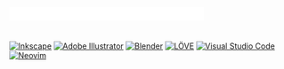 <br>
<a href="https://user8595.github.io/swoon/"><img src="./swoon.png" alt="swoon" width="350"></a>
<br>
<br>
<br>
<a href="https://inkscape.org/"><img src="https://img.shields.io/badge/Inkscape-000000?style=for-the-badge&logo=Inkscape&logoColor=white" alt="Inkscape"></a>
<a href="https://en.m.wikipedia.org/wiki/Adobe_Illustrator"><img src="https://img.shields.io/badge/Adobe%20Illustrator-FF9A00?style=for-the-badge&logo=adobe%20illustrator&logoColor=white" alt="Adobe Illustrator"></a>
<a href=https://www.blender.org/><img src="https://img.shields.io/badge/blender-%23F5792A.svg?style=for-the-badge&logo=blender&logoColor=white" alt="Blender"></a>
<a href=https://love2d.org/><img src="https://img.shields.io/badge/LÖVE-ffffff?style=for-the-badge&color=e74999" alt="LÖVE"></a>
<a href=https://code.visualstudio.com/><img src="https://img.shields.io/badge/Visual_Studio_Code-0078D4?style=for-the-badge&logo=visual%20studio%20code&logoColor=white" alt="Visual Studio Code"></a>
<a href=https://neovim.io/><img src="https://img.shields.io/badge/NeoVim-%2357A143.svg?&style=for-the-badge&logo=neovim&logoColor=white" alt="Neovim"></a>
